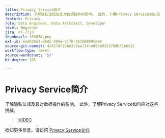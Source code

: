 ```yaml
---
title: Privacy Service简介
description: 了解隐私法规及其对数据操作的影响。 此外，了解Privacy Service如何应对这些挑战。
feature: Privacy
role: Data Engineer, Data Architect, Developer
level: Beginner
jira: KT-7713
thumbnail: 336074.png
exl-id: ead028e3-8bdd-406e-8176-1b250809ce94
source-git-commit: 42427df298e2c5ae734ce050e935378db51e66a1
workflow-type: tm+mt
source-wordcount: '59'
ht-degree: 10%

---
```


# Privacy Service简介

了解隐私法规及其对数据操作的影响。 此外，了解Privacy Service如何应对这些挑战。

>[!VIDEO](https://video.tv.adobe.com/v/336074?quality=12&learn=on)

欲知更多信息，请访问 [Privacy Service文档](https://experienceleague.adobe.com/docs/experience-platform/privacy/home.html?lang=zh-Hans)